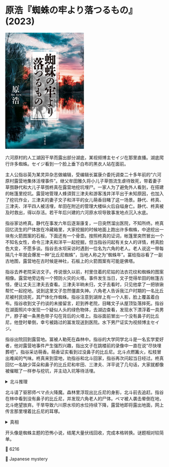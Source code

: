 # 原浩『蜘蛛の牢より落つるもの』(2023)

<img src=images/2023_cover.jpg width=250/>

六河原村的人工湖因干旱而露出部分湖底，某视频博主セイジ在那里直播。湖底爬行许多蜘蛛。セイジ看到一个脸上垂下白布的黑衣人站在面前。

主人公指谷英为某灵异杂志做编辑，受编辑长冨康介委托调查二十多年前的“六河原村露营地集体活埋事件”。继父牟田雅久将小儿子草彅流生虐待致死，带着妻子草彅静代和大儿子草彅柊真在露营地挖坑埋尸。一家人为了避免外人看到，在搭建的帐篷里挖坑。露营地管理人蜂須賀三津夫和游客浅井洋平出于未知原因，也加入了挖坑作业，三津夫的妻子文子和洋平的女儿萌香目睹了这一场景。静代、柊真、三津夫、洋平四人被活埋，牟田在附近的管理大楼纵火后自缢身亡。静代、柊真被及时救出，得以存活。若干年后兴建的六河原水坝导致事发地点沉入水底。

指谷家访柊真。静代在事发六年后逐渐康复，一日突然溜出医院，不知所终。柊真回忆流生的尸体放在冷藏箱里，大家挖掘的时候地面上跑出许多蜘蛛，中途挖出一块有火箭图案的石板，下面还有一个骨壶。按照柊真的证词，帐篷里突然冒出一个不知名女性，命令三津夫和洋平一起挖掘，但当指谷问起有关女人的详情，柊真脸色大变，不愿多谈。指谷去水坝采访时遇到一位名为六角的老人。老人说这一带每隔几十年就会爆发一种“比丘尼蜘蛛”，当地人称之为“蜘蛛年”。冨给指谷看了一副古地图，露营地在古时候是神社，石板上的火箭图案有可能是佛塔。

指谷去养老院采访文子。传说很久以前，村里住着的尼姑的法衣花纹和蜘蛛的图案相像。露营地旁边有一个预防火灾的火塔。事件发生当日，文子觉得牟田的帐篷古怪，便让丈夫三津夫去查看。三津夫半晌未归，文子去看时，只见他拿了一把铁锹帮忙一起挖地。说到这里文子忽然僵直失神。六角老人告诉我江户时期的一名比丘尼被村民烧死，其尸体化作蜘蛛。指谷注意到湖岸上有一个人影，脸上覆盖着白布。指谷收到文子约谈的未接留言，赶到养老院，目睹文子从屋顶坠落摔死。指谷在湖面照片中发现一个疑似人头的绿色物体，去湖边查看，发现水下漂浮着一具男尸，脖子被一条黑色带子勾在背后的火塔上。指谷面前冒出一个没有鼻子的比丘尼，他登时晕倒，幸亏被路过的冨发现送到医院。水下男尸证实为视频博主セイジ。

指谷出院回到露营地。冨被人勒死在森林中。指谷的大学同学北斗是一名玄学爱好者，他对露营地事件产生强烈兴趣，指出文子在跳楼前的录像中一直在说“尽快埋葬吧”。指谷采访萌香。萌香证实看到过没鼻子的比丘尼。北斗点燃篝火，松枝冒出难闻的气味。柊真来到营地，劝指谷和北斗回家，指谷再次问起当日经过。柊真回忆一名缺少耳朵和鼻子的比丘尼和牟田、三津夫、洋平说了几句话，大家就都像被催眠了一样参与挖坑，并主动入坑等待活埋。

<details><summary>北斗推理</summary>
文子和柊真对冷藏箱的描述不同（伏线），说明冷藏箱有两个，一个装了流生的尸体，一个装了牟田的尸体。柊真回家发现弟弟被虐待致死，一怒之下打死牟田，将其尸体装在冷藏箱里运到管理大楼烧掉，静代帮忙隐瞒真相。
</details>

北斗请了驱邪师ペマ点火降魔。森林里浮现出比丘尼的身影，北斗前去追赶。指谷在林中看到没有鼻子的比丘尼，并发现六角老人的尸体。ペマ被人袭击晕倒在地，北斗绝望放弃。干旱导致六川原水坝的水位持续下降，露营地即将露出地面，网上传言那里埋着比丘尼的耳塚。

<details><summary>真相</summary>
北斗故意把石像埋在湖底，在网络散播“耳塚”言论，诱使柊真和萌香在湖底挖出静代的白骨尸体。柊真、文子、萌香三人均受到虐待，合作杀死牟田、三津夫、洋平，协同埋尸。养老院的工作人员说文子自杀当日接待了她的侄子（伏线），其实是柊真。柊真在文子耳边说“补偿你杀夫之罪，把自己埋了吧。”诱导文子自杀。柊真杀死静代是因为她想要自首，杀死セイジ、冨、六角老人是为了避免湖底秘密暴露。柊真的鼻子是义鼻，可以取下装扮比丘尼（伏线：闻不到松枝燃烧的气味），文子则失去左耳（伏线：听不清坐在左边的冨说的话）。北斗请ペマ假扮驱邪师。森林中一开始出现的比丘尼是萌香假扮，柊真用石头砸晕ペマ，回到林中在指谷面前假扮没有鼻子的比丘尼。
</details>

开头像是蜘蛛主题的恐怖小说，结尾大量伏线回收，完成本格转换。谜题相对较简单。

:link: 6216

:file_folder: Japanese mystery
